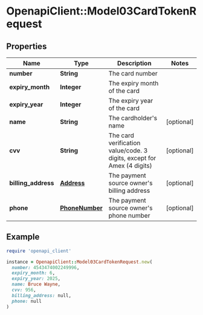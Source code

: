 # OpenapiClient::Model03CardTokenRequest

## Properties

| Name | Type | Description | Notes |
| ---- | ---- | ----------- | ----- |
| **number** | **String** | The card number |  |
| **expiry_month** | **Integer** | The expiry month of the card |  |
| **expiry_year** | **Integer** | The expiry year of the card |  |
| **name** | **String** | The cardholder&#39;s name | [optional] |
| **cvv** | **String** | The card verification value/code. 3 digits, except for Amex (4 digits) | [optional] |
| **billing_address** | [**Address**](Address.md) | The payment source owner&#39;s billing address | [optional] |
| **phone** | [**PhoneNumber**](PhoneNumber.md) | The payment source owner&#39;s phone number | [optional] |

## Example

```ruby
require 'openapi_client'

instance = OpenapiClient::Model03CardTokenRequest.new(
  number: 4543474002249996,
  expiry_month: 6,
  expiry_year: 2025,
  name: Bruce Wayne,
  cvv: 956,
  billing_address: null,
  phone: null
)
```

